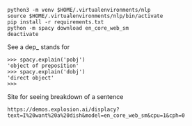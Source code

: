 ```
python3 -m venv $HOME/.virtualenvironments/nlp
source $HOME/.virtualenvironments/nlp/bin/activate
pip install -r requirements.txt
python -m spacy download en_core_web_sm
deactivate
```
See a dep_ stands for
```
>>> spacy.explain('pobj')
'object of preposition'
>>> spacy.explain('dobj')
'direct object'
>>> 
```

Site for seeing breakdown of a sentence
```
https://demos.explosion.ai/displacy?text=I%20want%20a%20dish&model=en_core_web_sm&cpu=1&cph=0
```